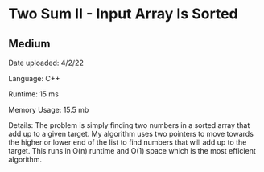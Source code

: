 
# Two Sum II - Input Array Is Sorted

## Medium

Date uploaded: 4/2/22

Language: C++

Runtime: 15 ms

Memory Usage: 15.5 mb

Details: The problem is simply finding two numbers in a sorted array that add up to a given target. My algorithm uses two pointers to move towards the higher or lower end of the list to find numbers that will add up to the target. This runs in O(n) runtime and O(1) space which is the most efficient algorithm.
